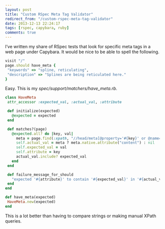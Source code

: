 ```yaml
---
layout: post
title: "Custom RSpec Meta Tag Validator"
redirect_from: "/custom-rspec-meta-tag-validator"
date: 2013-12-13 22:24:17
tags: [rspec, capybara, ruby]
comments: true
---
```

I’ve written my share of RSpec tests that look for specific meta tags in a web page under Capybara. It would be nice to be able to spell the following.

```ruby
visit "/"
page.should have_meta {
 "keywords" => "spline, reticulating",
 "description" => "Splines are being reticulated here."
}
```

Easy. This is my _spec/support/matchers/have_meta.rb_.

```ruby
class HaveMeta
 attr_accessor :expected_val, :actual_val, :attribute

 def initialize(expected)
   @expected = expected
 end

 def matches?(page)
   @expected.all? do |key, val|
     meta = page.find(:xpath, "//head/meta[@property='#{key}' or @name='#{key}']")
     self.actual_val = meta ? meta.native.attribute("content") : nil
     self.expected_val = val
     self.attribute = key
     actual_val.include? expected_val
   end
 end

 def failure_message_for_should
   "expected '#{attribute}' to contain '#{expected_val}' in '#{actual_val}'"
 end
end

def have_meta(expected)
 HaveMeta.new(expected)
end
```

This is a lot better than having to compare strings or making manual XPath queries.
